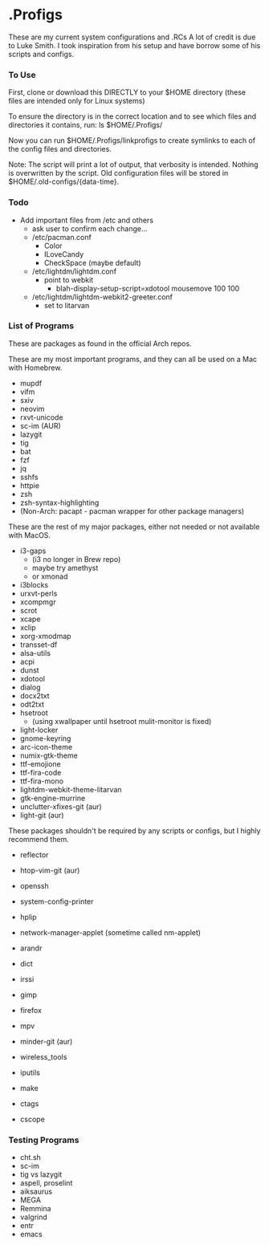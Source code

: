 # .Profigs
These are my current system configurations and .RCs
A lot of credit is due to Luke Smith.
I took inspiration from his setup and have borrow some of his scripts
and configs.


### To Use
First, clone or download this DIRECTLY to your $HOME directory (these files are intended only for Linux systems)

To ensure the directory is in the correct location and to see which
files and directories it contains, run: ls $HOME/.Profigs/

Now you can run $HOME/.Profigs/linkprofigs to create
symlinks to each of the config files and directories.

Note: The script will print a lot of output, that verbosity is
intended. Nothing is overwritten by the script. Old
configuration files will be stored in
$HOME/.old-configs/{data-time}.


### Todo
+ Add important files from /etc and others
	+ ask user to confirm each change...
  + /etc/pacman.conf
	  + Color
	  + ILoveCandy
	  + CheckSpace (maybe default)
  + /etc/lightdm/lightdm.conf
    + point to webkit
		+ blah-display-setup-script=xdotool mousemove 100 100
  + /etc/lightdm/lightdm-webkit2-greeter.conf
	  + set to litarvan


### List of Programs
These are packages as found in the official Arch repos.

These are my most important programs, and they can all be used on a Mac with Homebrew.

+ mupdf
+ vifm
+ sxiv
+ neovim
+ rxvt-unicode
+ sc-im (AUR)
+ lazygit
+ tig
+ bat
+ fzf
+ jq
+ sshfs
+ httpie
+ zsh
+ zsh-syntax-highlighting
+ (Non-Arch: pacapt - pacman wrapper for other package managers)

These are the rest of my major packages, either not needed or not
available with MacOS.

+ i3-gaps
	+ (i3 no longer in Brew repo)
	+ maybe try amethyst
	+ or xmonad
+ i3blocks
+ urxvt-perls
+ xcompmgr
+ scrot
+ xcape
+ xclip
+ xorg-xmodmap
+ transset-df
+ alsa-utils
+ acpi
+ dunst
+ xdotool
+ dialog
+ docx2txt
+ odt2txt
+ hsetroot
  + (using xwallpaper until hsetroot mulit-monitor is fixed)
+ light-locker
+ gnome-keyring
+ arc-icon-theme
+ numix-gtk-theme
+ ttf-emojione
+ ttf-fira-code
+ ttf-fira-mono
+ lightdm-webkit-theme-litarvan
+ gtk-engine-murrine
+ unclutter-xfixes-git (aur)
+ light-git (aur)

These packages shouldn't be required by any scripts or configs, but I highly recommend them.

+ reflector
+ htop-vim-git (aur)
+ openssh
+ system-config-printer
+ hplip
+ network-manager-applet (sometime called nm-applet)
+ arandr
+ dict
+ irssi
+ gimp
+ firefox
+ mpv
+ minder-git (aur)

+ wireless_tools
+ iputils
+ make
+ ctags
+ cscope

### Testing Programs
+ cht.sh
+ sc-im
+ tig vs lazygit
+ aspell, proselint
+ aiksaurus
+ MEGA
+ Remmina
+ valgrind
+ entr
+ emacs

